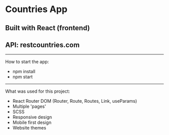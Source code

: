 # Countries App

## Built with React (frontend)
## API: restcountries.com

---

How to start the app:

- npm install
- npm start

---

What was used for this project:

- React Router DOM (Router, Route, Routes, Link, useParams)
- Multiple 'pages'
- SCSS
- Responsive design
- Mobile first design
- Website themes
